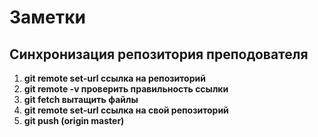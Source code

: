 # Заметки

## Синхронизация репозитория преподователя
1. **git remote set-url ссылка на репозиторий**
2. **git remote -v проверить правильность ссылки**
3. **git fetch вытащить файлы**
4. **git remote set-url ссылка на свой репозиторий**
5. **git push (origin master)**

#